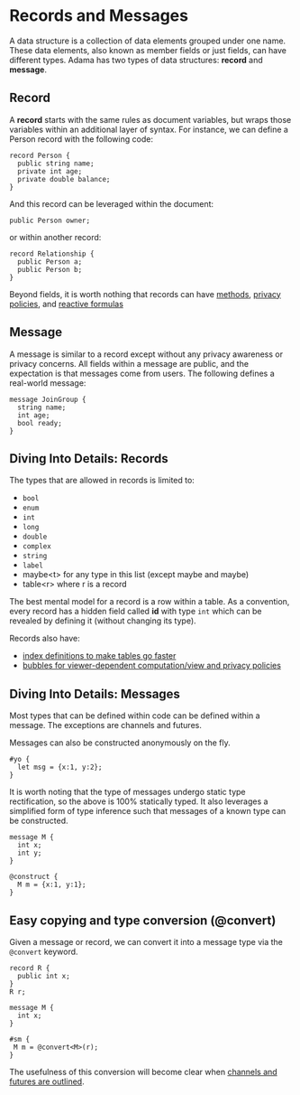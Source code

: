 # Records and Messages

A data structure is a collection of data elements grouped under one name. These data elements, also known as member fields or just fields, can have different types. Adama has two types of data structures: **record** and **message**.

## Record

A **record** starts with the same rules as document variables, but wraps those variables within an additional layer of syntax. For instance, we can define a Person record with the following code:

```adama
record Person {
  public string name;
  private int age;
  private double balance;
}
```
And this record can be leveraged within the document:
```adama
public Person owner;
```
or within another record:
```adama
record Relationship {
  public Person a;
  public Person b;
}
```

Beyond fields, it is worth nothing that records can have [methods](/docs/reference-methods-on-records), [privacy policies](/docs/reference-privacy-and-bubbles), and [reactive formulas](/docs/reference-reactive-formulas)

## Message

A message is similar to a record except without any privacy awareness or privacy concerns. All fields within a message are public, and the expectation is that messages come from users. The following defines a real-world message:

```adama
message JoinGroup {
  string name;
  int age;
  bool ready;
}
```

## Diving Into Details: Records
The types that are allowed in records is limited to:
* ```bool```
* ```enum```
* ```int```
* ```long```
* ```double```
* ```complex```
* ```string```
* ```label```
* maybe&lt;t&gt; for any type in this list (except maybe and maybe)
* table&lt;r&gt; where r is a record

The best mental model for a record is a row within a table. As a convention, every record has a hidden field called **id** with type ```int``` which can be revealed by defining it (without changing its type).

Records also have:
* [index definitions to make tables go faster](./tables-linq.md)
* [bubbles for viewer-dependent computation/view and privacy policies](./privacy-and-bubbles.md)

## Diving Into Details: Messages

Most types that can be defined within code can be defined within a message. The exceptions are channels and futures.

Messages can also be constructed anonymously on the fly.
```adama
#yo {
  let msg = {x:1, y:2};  
}
```

It is worth noting that the type of messages undergo static type rectification, so the above is 100% statically typed. It also leverages a simplified form of type inference such that messages of a known type can be constructed.
```adama
message M {
  int x;
  int y;
}

@construct {
  M m = {x:1, y:1};
}
```

## Easy copying and type conversion (@convert)

Given a message or record, we can convert it into a message type via the  ```@convert``` keyword.
```adama
record R {
  public int x;
}
R r;

message M {
  int x;
}

#sm {
 M m = @convert<M>(r);
}
```

The usefulness of this conversion will become clear when [channels and futures are outlined](./async.md).

